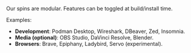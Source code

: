 Our spins are modular. Features can be toggled at build/install time.

Examples:

- **Development**: Podman Desktop, Wireshark, DBeaver, Zed, Insomnia.
- **Media (optional)**: OBS Studio, DaVinci Resolve, Blender.
- **Browsers**: Brave, Epiphany, Ladybird, Servo (experimental).
